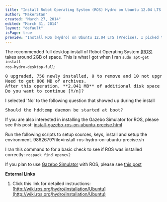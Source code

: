 ```yaml
---
title: "Install Robot Operating System (ROS) Hydro on Ubuntu 12.04 LTS (Precise)"
author: "MakerStan"
created: "March 27, 2014"
edited: "March 31, 2014"
layout: "default"
isPage: true
preview: "Install ROS (Hydro) on Ubuntu 12.04 LTS (Precise). I picked this version of Ubuntu since it has long term support till April, 2017. I picked ROS Hydro since that has the best integration with Gazebo Robot Simulator."
---
```

The recommended full desktop install of Robot Operating System [(ROS)](http://www.ros.org/) takes around 2GB of space. This is what I got when I ran <code>sudo apt-get install ros-hydro-desktop-full</code>:
<pre>
0 upgraded, 750 newly installed, 0 to remove and 10 not upgraded.
Need to get 808 MB of archives.
After this operation, **2,041 MB** of additional disk space will be used.
Do you want to continue [Y/n]? 
</pre>
I selected 'No' to the following question that showed up during the install
<pre>Should the hddtemp daemon be started at boot?</pre>
If you are also interested in installing the Gazebo Simulator for ROS, please see this post: [install-gazebo-ros-on-ubuntu-precise.html](install-gazebo-ros-on-ubuntu-precise.html)

Run the following scripts to setup sources, keys, install and setup the environment.
<gist>9862679?file=install-ros-hydro-on-ubuntu-precise.sh</gist>

I ran this command to for a basic check to see if ROS was installed correctly: <code>rospack find opencv2</code>

If you plan to use [Gazebo Simulator](http://gazebosim.org/) with ROS, please see [this post](install-gazebo-ros-on-ubuntu-precise.html)

**External Links**
1. Click this link for detailed instructions: [http://wiki.ros.org/hydro/Installation/Ubuntu](http://wiki.ros.org/hydro/Installation/Ubuntu)

